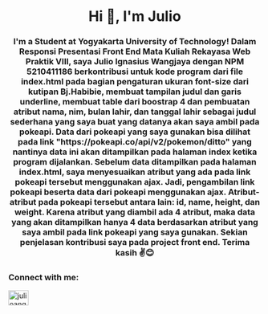 <h1 align="center">Hi 👋, I'm Julio</h1>
<h3 align="center">I'm a Student at Yogyakarta University of Technology! Dalam Responsi Presentasi Front End Mata Kuliah Rekayasa Web Praktik VIII, saya Julio Ignasius Wangjaya dengan NPM 5210411186 berkontribusi untuk kode program dari file index.html pada bagian pengaturan ukuran font-size dari kutipan Bj.Habibie, membuat tampilan judul dan garis underline, membuat table dari boostrap 4 dan pembuatan atribut nama, nim, bulan lahir, dan tanggal lahir sebagai judul sederhana yang saya buat yang datanya akan saya ambil pada pokeapi. Data dari pokeapi yang saya gunakan bisa dilihat pada link "https://pokeapi.co/api/v2/pokemon/ditto" yang nantinya data ini akan ditampilkan pada halaman index ketika program dijalankan. Sebelum data ditampilkan pada halaman index.html, saya menyesuaikan atribut yang ada pada link pokeapi tersebut menggunakan ajax. Jadi, pengambilan link pokeapi beserta data dari pokeapi menggunakan ajax. Atribut-atribut pada pokeapi tersebut antara lain: id, name, height, dan weight. Karena atribut yang diambil ada 4 atribut, maka data yang akan ditampilkan hanya 4 data berdasarkan atribut yang saya ambil pada link pokeapi yang saya gunakan. Sekian penjelasan kontribusi saya pada project front end. Terima kasih ✌😊</h3>

<h3 align="left">Connect with me:</h3>
<p align="left">
<a href="https://instagram.com/julioangr" target="blank"><img align="center" src="https://raw.githubusercontent.com/rahuldkjain/github-profile-readme-generator/master/src/images/icons/Social/instagram.svg" alt="julioangr" height="30" width="40" /></a>
</p>
